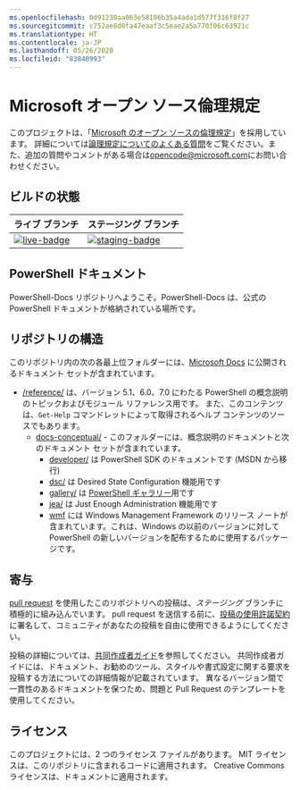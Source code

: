 ```yaml
---
ms.openlocfilehash: 0d91230aa063e58106b35a4ada1d577f316f8f27
ms.sourcegitcommit: c752ae8d0fa47eaaf3c5eae2a5a770f06c63921c
ms.translationtype: HT
ms.contentlocale: ja-JP
ms.lasthandoff: 05/26/2020
ms.locfileid: "83840993"
---
```

# <a name="microsoft-open-source-code-of-conduct"></a>Microsoft オープン ソース倫理規定

このプロジェクトは、「[Microsoft のオープン ソースの倫理規定](https://opensource.microsoft.com/codeofconduct/)」を採用しています。 詳細については[論理規定についてのよくある質問](https://opensource.microsoft.com/codeofconduct/faq/)をご覧ください。また、追加の質問やコメントがある場合は[opencode@microsoft.com](mailto:opencode@microsoft.com)にお問い合わせください。

[live-badge]: https://powershell.visualstudio.com/PowerShell-Docs/_apis/build/status/PowerShell-Docs-CI?branchName=live
[staging-badge]: https://powershell.visualstudio.com/PowerShell-Docs/_apis/build/status/PowerShell-Docs-CI?branchName=staging

## <a name="build-status"></a>ビルドの状態

|          ライブ ブランチ          |           ステージング ブランチ            |
| :---------------------------- | :---------------------------------- |
| [![live-badge][]][live-badge] | [![staging-badge][]][staging-badge] |

## <a name="powershell-documentation"></a>PowerShell ドキュメント

PowerShell-Docs リポジトリへようこそ。PowerShell-Docs は、公式の PowerShell ドキュメントが格納されている場所です。

## <a name="repository-structure"></a>リポジトリの構造

このリポジトリ内の次の各最上位フォルダーには、[Microsoft Docs](https://docs.microsoft.com/powershell) に公開されるドキュメント セットが含まれています。

- [/reference/](https://docs.microsoft.com/powershell/scripting/) は、バージョン 5.1、6.0、7.0 にわたる PowerShell の概念説明のトピックおよびモジュール リファレンス用です。 また、このコンテンツは、`Get-Help` コマンドレットによって取得されるヘルプ コンテンツのソースでもあります。
  - [docs-conceptual/](https://docs.microsoft.com/powershell) - このフォルダーには、概念説明のドキュメントと次のドキュメント セットが含まれています。
    - [developer/](https://docs.microsoft.com/powershell/scripting/developer/) は PowerShell SDK のドキュメントです (MSDN から移行)
    - [dsc/](https://docs.microsoft.com/powershell/scripting/dsc/) は Desired State Configuration 機能用です
    - [gallery/](https://docs.microsoft.com/powershell/scripting/gallery) は [PowerShell ギャラリー](https://www.powershellgallery.com/)用です
    - [jea/](https://docs.microsoft.com/powershell/scripting/learn/remoting/jea/overview) は Just Enough Administration 機能用です
    - [wmf](https://docs.microsoft.com/powershell/scripting/windows-powershell/wmf/overview) には Windows Management Framework のリリース ノートが含まれています。これは、Windows の以前のバージョンに対して PowerShell の新しいバージョンを配布するために使用するパッケージです。

## <a name="contributing"></a>寄与

[pull request](https://help.github.com/articles/using-pull-requests/) を使用したこのリポジトリへの投稿は、_ステージング_ ブランチに積極的に組み込んでいます。
pull request を送信する前に、[投稿の使用許諾契約](https://cla.microsoft.com/)に署名して、コミュニティがあなたの投稿を自由に使用できるようにしてください。

投稿の詳細については、[共同作成者ガイド](https://docs.microsoft.com/powershell/scripting/community/contributing/overview)を参照してください。
共同作成者ガイドには、ドキュメント、お勧めのツール、スタイルや書式設定に関する要求を投稿する方法についての詳細情報が記載されています。 異なるバージョン間で一貫性のあるドキュメントを保つため、問題と Pull Request のテンプレートを使用してください。

## <a name="licenses"></a>ライセンス

このプロジェクトには、2 つのライセンス ファイルがあります。 MIT ライセンスは、このリポジトリに含まれるコードに適用されます。 Creative Commons ライセンスは、ドキュメントに適用されます。

